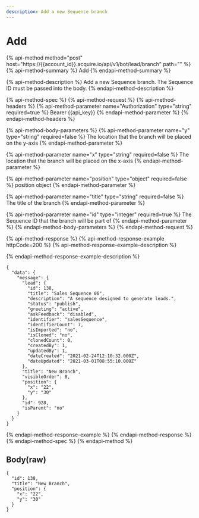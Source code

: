 ```yaml
---
description: Add a new Sequence branch
---
```


# Add

{% api-method method="post" host="https://{{account\_id}}.acquire.io/api/v1/bot/lead/branch" path="" %}
{% api-method-summary %}
Add
{% endapi-method-summary %}

{% api-method-description %}
Add a new Sequence branch. The Sequence ID must be passed into the body. 
{% endapi-method-description %}

{% api-method-spec %}
{% api-method-request %}
{% api-method-headers %}
{% api-method-parameter name="Authorization" type="string" required=true %}
Bearer {{api\_key}}
{% endapi-method-parameter %}
{% endapi-method-headers %}

{% api-method-body-parameters %}
{% api-method-parameter name="y" type="string" required=false %}
The location that the branch will be placed on the y-axis
{% endapi-method-parameter %}

{% api-method-parameter name="x" type="string" required=false %}
The location that the branch will be placed on the x-axis
{% endapi-method-parameter %}

{% api-method-parameter name="position" type="object" required=false %}
position object
{% endapi-method-parameter %}

{% api-method-parameter name="title" type="string" required=false %}
The title of the branch
{% endapi-method-parameter %}

{% api-method-parameter name="id" type="integer" required=true %}
The Sequence ID that the branch will be part of
{% endapi-method-parameter %}
{% endapi-method-body-parameters %}
{% endapi-method-request %}

{% api-method-response %}
{% api-method-response-example httpCode=200 %}
{% api-method-response-example-description %}

{% endapi-method-response-example-description %}

```
{
  "data": {
    "message": {
      "lead": {
        "id": 138,
        "title": "Sales Sequence 06",
        "description": "A sequence designed to generate leads.",
        "status": "publish",
        "greeting": "active",
        "askFeedback": "disabled",
        "identifier": "salesSequence",
        "identifierCount": 7,
        "isImported": "no",
        "isCloned": "no",
        "clonedCount": 0,
        "createdBy": 1,
        "updatedBy": 1,
        "dateCreated": "2021-02-24T12:10:32.000Z",
        "dateUpdated": "2021-03-01T08:55:10.000Z"
      },
      "title": "New Branch",
      "visibleOrder": 8,
      "position": {
        "x": "22",
        "y": "30"
      },
      "id": 928,
      "isParent": "no"
    }
  }
}

```
{% endapi-method-response-example %}
{% endapi-method-response %}
{% endapi-method-spec %}
{% endapi-method %}

## Body\(raw\)

```text
{
  "id": 138,
  "title": "New Branch",
  "position": {
    "x": "22",
    "y": "30"
  }
}

```



